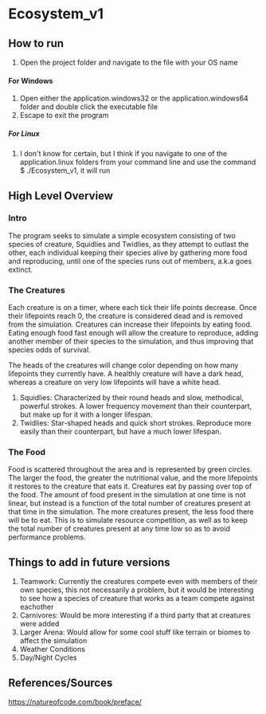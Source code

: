 # Ecosystem_v1

## How to run
1. Open the project folder and navigate to the file with your OS name
#### For Windows
1. Open either the application.windows32 or the application.windows64 folder and double click the executable file
2. Escape to exit the program

##### For Linux
1. I don't know for certain, but I think if you navigate to one of the application.linux folders from your command line and use the command $ ./Ecosystem_v1, it will run

## High Level Overview
### Intro
The program seeks to simulate a simple ecosystem consisting of two species of creature, Squidlies and Twidlies, as they attempt to outlast the other, each individual keeping their species alive by gathering more food and reproducing, until one of the species runs out of members, a.k.a goes extinct.

### The Creatures
Each creature is on a timer, where each tick their life points decrease. Once their lifepoints reach 0, the creature is considered dead and is removed from the simulation. Creatures can increase their lifepoints by eating food. Eating enough food fast enough will allow the creature to reproduce, adding another member of their species to the simulation, and thus improving that species odds of survival.

The heads of the creatures will change color depending on how many lifepoints they currently have. A healthly creature will have a dark head, whereas a creature on very low lifepoints will have a white head.

1. Squidlies: Characterized by their round heads and slow, methodical, powerful strokes. A lower frequency movement than their counterpart, but make up for it with a longer lifespan.
2. Twidlies: Star-shaped heads and quick short strokes. Reproduce more easily than their counterpart, but have a much lower lifespan.

### The Food
Food is scattered throughout the area and is represented by green circles. The larger the food, the greater the nutritional value, and the more lifepoints it restores to the creature that eats it. Creatures eat by passing over top of the food.
The amount of food present in the simulation at one time is not linear, but instead is a function of the total number of creatures present at that time in the simulation. The more creatures present, the less food there will be to eat. This is to simulate resource competition, as well as to keep the total number of creatures present at any time low so as to avoid performance problems.

## Things to add in future versions
1. Teamwork: Currently the creatures compete even with members of their own species, this not necessarily a problem, but it would be interesting to see how a species of creature that works as a team compete against eachother
2. Carnivores: Would be more interesting if a third party that at creatures were added
3. Larger Arena: Would allow for some cool stuff like terrain or biomes to affect the simulation
4. Weather Conditions
5. Day/Night Cycles

## References/Sources
https://natureofcode.com/book/preface/
